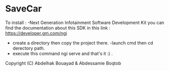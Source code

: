 # SaveCar

To install : 
-Next Generation Infotainment Software Development Kit you can find the documentation about this SDK in this link : https://developer.gm.com/ngi
- create a directory then copy the project there.
-launch cmd  then cd  derectory path.
- execute this command ngi serve and that's it :) .



Copyright (C) Abdelhak Bouayad & Abdessamie Boqtob
